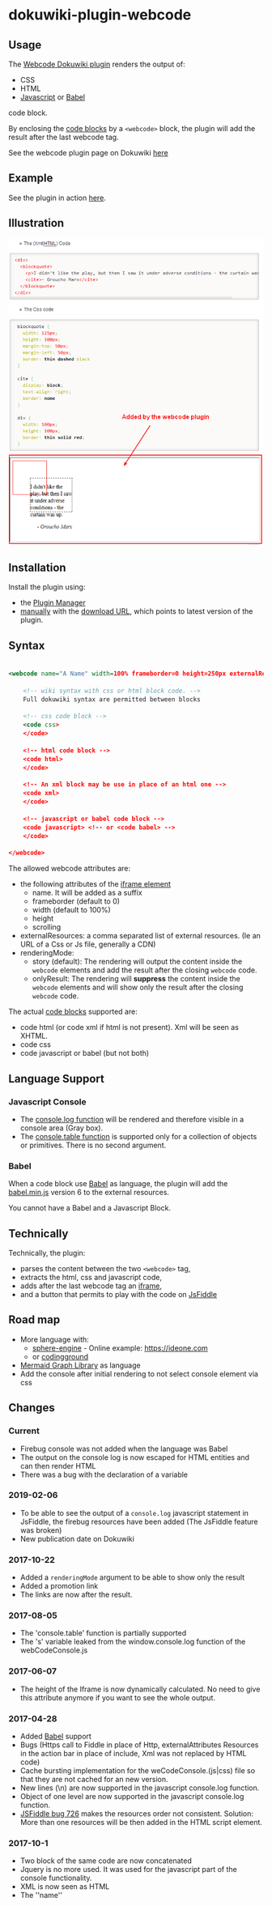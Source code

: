 # dokuwiki-plugin-webcode

## Usage

The [Webcode Dokuwiki plugin](https://www.dokuwiki.org/plugin:webcode)  renders the output of:

  * CSS
  * HTML
  * [Javascript](#javascript) or [Babel](#babel)

code block.

By enclosing the [code blocks](https://www.dokuwiki.org/wiki:syntax#code_blocks) by a `<webcode>` block, the plugin will add the result after the last webcode tag.

See the webcode plugin page on Dokuwiki [here](https://www.dokuwiki.org/plugin:webcode)

## Example

See the plugin in action [here](http://gerardnico.com/wiki/dokuwiki/webcode).

## Illustration

![The illustration](images/webcode_plugin_illustration.png "Webcode Illustration")

## Installation

Install the plugin using:

  * the [Plugin Manager](https://www.dokuwiki.org/plugin:plugin)
  * [manually](https://www.dokuwiki.org/plugin:Plugins) with the [download URL](http://github.com/gerardnico/dokuwiki-plugin-webcode/zipball/master), which points to latest version of the plugin.


## Syntax

```xml

<webcode name="A Name" width=100% frameborder=0 height=250px externalResources="//d3js.org/d3.v3.min.js,https://maxcdn.bootstrapcdn.com/bootstrap/3.3.5/css/bootstrap.min.css">

    <!-- wiki syntax with css or html block code. -->
    Full dokuwiki syntax are permitted between blocks

    <!-- css code block -->
    <code css>
    </code>

    <!-- html code block -->
    <code html>
    </code>

    <!-- An xml block may be use in place of an html one -->
    <code xml>
    </code>

    <!-- javascript or babel code block -->
    <code javascript> <!-- or <code babel> -->
    </code>

</webcode>
```

The allowed webcode attributes are:

   * the following attributes of the [iframe element](https://docs.webplatform.org/wiki/html/elements/iframe)
      * name. It will be added as a suffix
      * frameborder (default to 0)
      * width (default to 100%)
      * height
      * scrolling
   * externalResources: a comma separated list of external resources. (Ie an URL of a Css or Js file, generally a CDN)
   * renderingMode: 
      * story (default): The rendering will output the content inside the `webcode` elements and add the result after the closing `webcode` code.
      * onlyResult: The rendering will **suppress** the content inside the `webcode` elements and will show only the result after the closing `webcode` code.


The actual [code blocks](https://www.dokuwiki.org/wiki:syntax#code_blocks) supported are:

  * code html (or code xml if html is not present). Xml will be seen as XHTML.
  * code css
  * code javascript or babel (but not both)


## Language Support
### Javascript Console

  * The [console.log function](https://developer.mozilla.org/en-US/docs/Web/API/Console/log) will be rendered and therefore visible in a console area (Gray box).
  * The [console.table function](https://developer.mozilla.org/en-US/docs/Web/API/Console/table) is supported only for a collection of objects or primitives. There is no second argument.

### Babel

When a code block use [Babel](https://babeljs.io/) as language, the plugin will add the 
[babel.min.js](https://unpkg.com/babel-standalone@6/babel.min.js) version 6 to the external resources.

You cannot have a Babel and a Javascript Block.

## Technically

Technically, the plugin:

  * parses the content between the two `<webcode>` tag,
  * extracts the html, css and javascript code,
  * adds after the last webcode tag an [iframe](https://docs.webplatform.org/wiki/html/elements/iframe),
  * and a button that permits to play with the code on [JsFiddle](https://jsfiddle.net)

## Road map
  * More language with:
     * [sphere-engine](https://developer.sphere-engine.com/api/compilers) - Online example: https://ideone.com
     * or [codingground](https://www.tutorialspoint.com/codingground.htm)
  * [Mermaid Graph Library](https://mermaidjs.github.io) as language
  * Add the console after initial rendering to not select console element via css
  
## Changes


### Current

  * Firebug console was not added when the language was Babel
  * The output on the console log is now escaped for HTML entities and can then render HTML
  * There was a bug with the declaration of a variable
  
### 2019-02-06

  * To be able to see the output of a `console.log` javascript statement in JsFiddle, the firebug resources have been added (The JsFiddle feature was broken)
  * New publication date on Dokuwiki
   
### 2017-10-22

  * Added a `renderingMode` argument to be able to show only the result
  * Added a promotion link
  * The links are now after the result.
### 2017-08-05

  * The 'console.table' function is partially supported
  * The 's' variable leaked from the window.console.log function of the webCodeConsole.js

### 2017-06-07

  * The height of the Iframe is now dynamically calculated. No need to give this attribute anymore if you want to see the whole output.
  
### 2017-04-28

  * Added [Babel](https://babeljs.io/) support
  * Bugs (Https call to Fiddle in place of Http, externalAttributes Resources in the action bar in place of include, Xml was not replaced by HTML code)
  * Cache bursting implementation for the weCodeConsole.(js|css) file so that they are not cached for an new version.
  * New lines (\n) are now supported in the javascript console.log function.
  * Object of one level are now supported in the javascript console.log function.
  * [JSFiddle bug 726](https://github.com/jsfiddle/jsfiddle-issues/issues/726) makes the resources order not consistent. Solution: More than one resources will be then added in the HTML script element.
### 2017-10-1
  * Two block of the same code are now concatenated
  * Jquery is no more used. It was used for the javascript part of the console functionality.
  * XML is now seen as HTML
  * The ''name'' 
